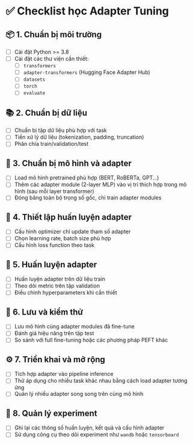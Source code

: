 # ✅ Checklist học Adapter Tuning

## 📦 1. Chuẩn bị môi trường
- [ ] Cài đặt Python >= 3.8
- [ ] Cài đặt các thư viện cần thiết:
  - [ ] `transformers`
  - [ ] `adapter-transformers` (Hugging Face Adapter Hub)
  - [ ] `datasets`
  - [ ] `torch`
  - [ ] `evaluate`

## 📚 2. Chuẩn bị dữ liệu
- [ ] Chuẩn bị tập dữ liệu phù hợp với task
- [ ] Tiền xử lý dữ liệu (tokenization, padding, truncation)
- [ ] Phân chia train/validation/test

## 🧠 3. Chuẩn bị mô hình và adapter
- [ ] Load mô hình pretrained phù hợp (BERT, RoBERTa, GPT…)
- [ ] Thêm các adapter module (2-layer MLP) vào vị trí thích hợp trong mô hình (sau mỗi layer transformer)
- [ ] Đóng băng toàn bộ trọng số gốc, chỉ train adapter modules

## 🔧 4. Thiết lập huấn luyện adapter
- [ ] Cấu hình optimizer chỉ update tham số adapter
- [ ] Chọn learning rate, batch size phù hợp
- [ ] Cấu hình loss function theo task

## 🚀 5. Huấn luyện adapter
- [ ] Huấn luyện adapter trên dữ liệu train
- [ ] Theo dõi metric trên tập validation
- [ ] Điều chỉnh hyperparameters khi cần thiết

## 💾 6. Lưu và kiểm thử
- [ ] Lưu mô hình cùng adapter modules đã fine-tune
- [ ] Đánh giá hiệu năng trên tập test
- [ ] So sánh với full fine-tuning hoặc các phương pháp PEFT khác

## ⚙️ 7. Triển khai và mở rộng
- [ ] Tích hợp adapter vào pipeline inference
- [ ] Thử áp dụng cho nhiều task khác nhau bằng cách load adapter tương ứng
- [ ] Quản lý nhiều adapter song song trên cùng mô hình

## 📁 8. Quản lý experiment
- [ ] Ghi lại các thông số huấn luyện, kết quả và cấu hình adapter
- [ ] Sử dụng công cụ theo dõi experiment như `wandb` hoặc `tensorboard`
